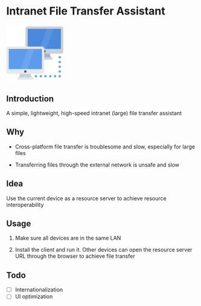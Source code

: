 # Intranet File Transfer Assistant

<img src="src/renderer/assets/imgs/local-network.svg" width="30%"/>

## Introduction

A simple, lightweight, high-speed intranet (large) file transfer assistant

## Why

- Cross-platform file transfer is troublesome and slow, especially for large files

- Transferring files through the external network is unsafe and slow

## Idea

Use the current device as a resource server to achieve resource interoperability

## Usage

1. Make sure all devices are in the same LAN

2. Install the client and run it. Other devices can open the resource server URL through the browser to achieve file transfer

## Todo

- [ ] Internationalization
- [ ] UI optimization
